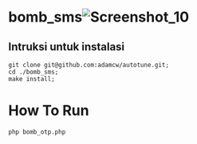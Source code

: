 # bomb_sms![Screenshot_10](https://user-images.githubusercontent.com/60562868/156910288-bfd8dad2-0d20-40a3-b4b5-d47e5ed5924a.png)

## Intruksi untuk instalasi ##

    git clone git@github.com:adamcw/autotune.git;
    cd ./bomb_sms;
    make install;
    
 # How To Run 
 
    php bomb_otp.php
